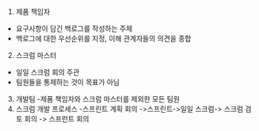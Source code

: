 
1) 제품 책임자 
- 요구사항이 담긴 백로그를 작성하는 주체
- 백로그에 대한 우선순위를 지정, 이해 관계자들의 의견을 종합
2) 스크럼 마스터
 - 일일 스크럼 회의 주관
 - 팀원들을 통제하는 것이 목표가 아님
 
3) 개발팀
 -제품 책임자와 스크럼 마스터를 제외한 모든 팀원
4) 스크럼 개발 프로세스
-스프린트 계획 회의 ->스프린트->일일 스크럼-> 스크럼 검토 회의  -> 스프런트 회의
